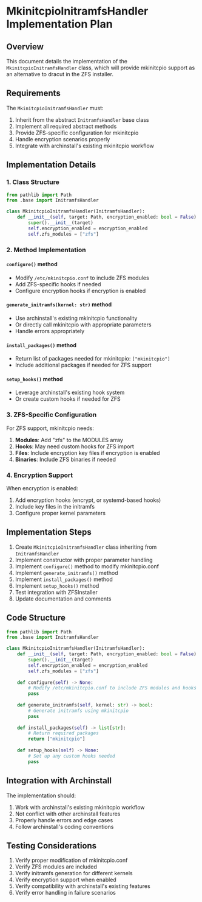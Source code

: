 # MkinitcpioInitramfsHandler Implementation Plan

## Overview

This document details the implementation of the `MkinitcpioInitramfsHandler` class, which will provide mkinitcpio support as an alternative to dracut in the ZFS installer.

## Requirements

The `MkinitcpioInitramfsHandler` must:
1. Inherit from the abstract `InitramfsHandler` base class
2. Implement all required abstract methods
3. Provide ZFS-specific configuration for mkinitcpio
4. Handle encryption scenarios properly
5. Integrate with archinstall's existing mkinitcpio workflow

## Implementation Details

### 1. Class Structure

```python
from pathlib import Path
from .base import InitramfsHandler

class MkinitcpioInitramfsHandler(InitramfsHandler):
    def __init__(self, target: Path, encryption_enabled: bool = False):
        super().__init__(target)
        self.encryption_enabled = encryption_enabled
        self.zfs_modules = ["zfs"]
```

### 2. Method Implementation

#### `configure()` method
- Modify `/etc/mkinitcpio.conf` to include ZFS modules
- Add ZFS-specific hooks if needed
- Configure encryption hooks if encryption is enabled

#### `generate_initramfs(kernel: str)` method
- Use archinstall's existing mkinitcpio functionality
- Or directly call mkinitcpio with appropriate parameters
- Handle errors appropriately

#### `install_packages()` method
- Return list of packages needed for mkinitcpio: `["mkinitcpio"]`
- Include additional packages if needed for ZFS support

#### `setup_hooks()` method
- Leverage archinstall's existing hook system
- Or create custom hooks if needed for ZFS

### 3. ZFS-Specific Configuration

For ZFS support, mkinitcpio needs:
1. **Modules**: Add "zfs" to the MODULES array
2. **Hooks**: May need custom hooks for ZFS import
3. **Files**: Include encryption key files if encryption is enabled
4. **Binaries**: Include ZFS binaries if needed

### 4. Encryption Support

When encryption is enabled:
1. Add encryption hooks (encrypt, or systemd-based hooks)
2. Include key files in the initramfs
3. Configure proper kernel parameters

## Implementation Steps

1. Create `MkinitcpioInitramfsHandler` class inheriting from `InitramfsHandler`
2. Implement constructor with proper parameter handling
3. Implement `configure()` method to modify mkinitcpio.conf
4. Implement `generate_initramfs()` method
5. Implement `install_packages()` method
6. Implement `setup_hooks()` method
7. Test integration with ZFSInstaller
8. Update documentation and comments

## Code Structure

```python
from pathlib import Path
from .base import InitramfsHandler

class MkinitcpioInitramfsHandler(InitramfsHandler):
    def __init__(self, target: Path, encryption_enabled: bool = False):
        super().__init__(target)
        self.encryption_enabled = encryption_enabled
        self.zfs_modules = ["zfs"]
    
    def configure(self) -> None:
        # Modify /etc/mkinitcpio.conf to include ZFS modules and hooks
        pass
    
    def generate_initramfs(self, kernel: str) -> bool:
        # Generate initramfs using mkinitcpio
        pass
    
    def install_packages(self) -> list[str]:
        # Return required packages
        return ["mkinitcpio"]
    
    def setup_hooks(self) -> None:
        # Set up any custom hooks needed
        pass
```

## Integration with Archinstall

The implementation should:
1. Work with archinstall's existing mkinitcpio workflow
2. Not conflict with other archinstall features
3. Properly handle errors and edge cases
4. Follow archinstall's coding conventions

## Testing Considerations

1. Verify proper modification of mkinitcpio.conf
2. Verify ZFS modules are included
3. Verify initramfs generation for different kernels
4. Verify encryption support when enabled
5. Verify compatibility with archinstall's existing features
6. Verify error handling in failure scenarios